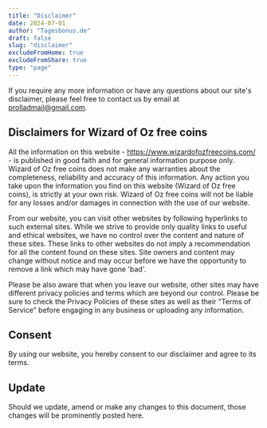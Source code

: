 ```yaml
---
title: "Disclaimer"
date: 2024-07-01
author: "Tagesbonus.de"
draft: false
slug: "disclaimer"
excludeFromHome: true
excludeFromShare: true
type: "page"
---
```


If you require any more information or have any questions about our site's disclaimer, please feel free to contact us by email at prolladmail@gmail.com.

## Disclaimers for Wizard of Oz free coins

All the information on this website - https://www.wizardofozfreecoins.com/ - is published in good faith and for general information purpose only. Wizard of Oz free coins does not make any warranties about the completeness, reliability and accuracy of this information. Any action you take upon the information you find on this website (Wizard of Oz free coins), is strictly at your own risk. Wizard of Oz free coins will not be liable for any losses and/or damages in connection with the use of our website.

From our website, you can visit other websites by following hyperlinks to such external sites. While we strive to provide only quality links to useful and ethical websites, we have no control over the content and nature of these sites. These links to other websites do not imply a recommendation for all the content found on these sites. Site owners and content may change without notice and may occur before we have the opportunity to remove a link which may have gone 'bad'.

Please be also aware that when you leave our website, other sites may have different privacy policies and terms which are beyond our control. Please be sure to check the Privacy Policies of these sites as well as their "Terms of Service" before engaging in any business or uploading any information.

## Consent

By using our website, you hereby consent to our disclaimer and agree to its terms.

## Update

Should we update, amend or make any changes to this document, those changes will be prominently posted here.